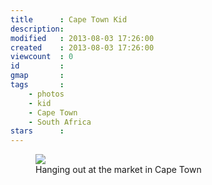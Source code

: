 ```yaml
---
title      : Cape Town Kid
description: 
modified   : 2013-08-03 17:26:00
created    : 2013-08-03 17:26:00
viewcount  : 0
id         : 
gmap       : 
tags       :
    - photos
    - kid
    - Cape Town
    - South Africa
stars      : 
---
```


<figure>
    <img src="cape_town_kid.jpg">
    <figcaption>Hanging out at the market in Cape Town</figcaption>
</figure>



